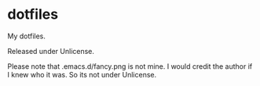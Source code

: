 # dotfiles
My dotfiles.

Released under Unlicense.

Please note that .emacs.d/fancy.png is not mine. I would credit the author if I knew who it was. So its not under Unlicense.
